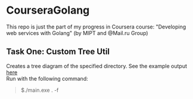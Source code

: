 # CourseraGolang
This repo is just the part of my progress in Coursera course: "Developing web services with Golang" (by MIPT and @Mail.ru Group)

## Task One: Custom Tree Util
Creates a tree diagram of the specified directory. See the example output [here](./hw1_tree/res.txt) <br>
Run with the following command:
> $./main.exe . -f